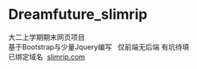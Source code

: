 # Dreamfuture_slimrip
大二上学期期末网页项目  
基于Bootstrap与少量Jquery编写  
仅前端无后端 有坑待填  
已绑定域名  [slimrip.com](https://slimrip.com/)
